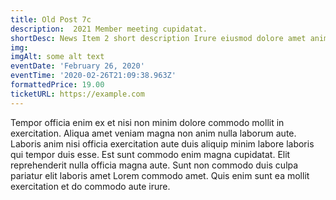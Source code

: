 ```yaml
---
title: Old Post 7c
description:  2021 Member meeting cupidatat.
shortDesc: News Item 2 short description Irure eiusmod dolore amet anim non laboris amet.
img: 
imgAlt: some alt text
eventDate: 'February 26, 2020'
eventTime: '2020-02-26T21:09:38.963Z'
formattedPrice: 19.00
ticketURL: https://example.com
---
```



Tempor officia enim ex et nisi non minim dolore commodo mollit in exercitation. Aliqua amet veniam magna non anim nulla laborum aute. Laboris anim nisi officia exercitation aute duis aliquip minim labore laboris qui tempor duis esse. Est sunt commodo enim magna cupidatat. Elit reprehenderit nulla officia magna aute. Sunt non commodo duis culpa pariatur elit laboris amet Lorem commodo amet. Quis enim sunt ea mollit exercitation et do commodo aute irure.